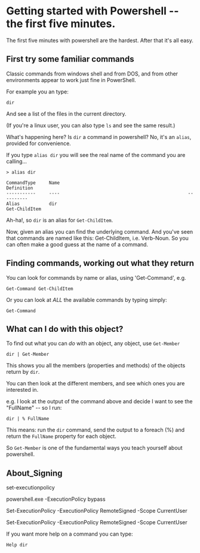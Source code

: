 # Getting started with Powershell -- the first five minutes.

The first five minutes with powershell are the hardest. After that it's all easy.

## First try some familiar commands

Classic commands from windows shell and from DOS, and from other environments appear to work just fine in PowerShell.

For example you an type:

    dir
    
And see a list of the files in the current directory.

(If you're a linux user, you can also type `ls` and see the same result.)

What's happening here? Is `dir` a command in powershell? No, it's an `alias`, provided for convenience. 

If you type `alias dir` you will see the real name of the command you are calling...


    > alias dir

    CommandType     Name                                                Definition
    -----------     ----                                                ----------
    Alias           dir                                                 Get-ChildItem

Ah-ha!, so `dir` is an alias for `Get-ChildItem`. 

Now, given an alias you can find the underlying command. And you've seen that commands are named like this: Get-ChildItem, i.e. Verb-Noun. So you can often make a good guess at the name of a command. 

## Finding commands, working out what they return

You can look for commands by name or alias, using 'Get-Command', e.g.

    Get-Command Get-ChildItem

Or you can look at *ALL* the available commands by typing simply:

    Get-Command


## What can I do with this object?

To find out what you can *do* with an object, any object, use `Get-Member`

	dir | Get-Member

This shows you all the members (properties and methods) of the objects return by `dir`.

You can then look at the different members, and see which ones you are interested in.

e.g. I look at the output of the command above and decide I want to see the "FullName" -- so I run:

	dir | % FullName

This means: run the `dir` command, send the output to a foreach (%) and return the `FullName` property for each object.

So `Get-Member` is one of the fundamental ways you teach yourself about powershell.



## About_Signing

set-executionpolicy 

powershell.exe -ExecutionPolicy bypass

Set-ExecutionPolicy -ExecutionPolicy RemoteSigned -Scope CurrentUser


Set-ExecutionPolicy -ExecutionPolicy RemoteSigned -Scope CurrentUser






If you want more help on a command you can type:

    Help dir
